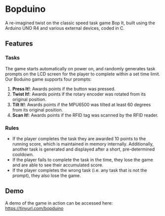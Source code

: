 # Bopduino
A re-imagined twist on the classic speed task game Bop It, built using the Arduino UNO R4 and various external devices, coded in C.

## Features
### Tasks
The game starts automatically on power on, and randomly generates task prompts on the LCD screen for the player to complete within a set time limit. Our Boduino game supports four prompts:
1. **Press It!**: Awards points if the button was pressed.
2. **Twist It!**: Awards points if the rotary encoder was rotated from its original position.
3. **Tilt It!**: Awards points if the MPU6500 was tilted at least 60 degrees from its original position.
4. **Scan It!**: Awards points if the RFID tag was scanned by the RFID reader.

### Rules
- If the player completes the task they are awarded 10 points to the running score, which is maintained in memory internally. Additionally, another task is generated and displayed after a short, pre-determined cooldown.
- If the player fails to complete the task in the time, they lose the game and are able to see their accumulated score.
- If the player completes the wrong task (i.e. any task that is not the prompt), they also lose the game.

## Demo
A demo of the game in action can be accessed here: https://tinyurl.com/bopduino

